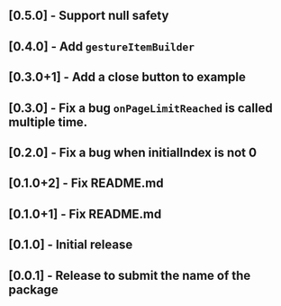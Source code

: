 ## [0.5.0] - Support null safety

## [0.4.0] - Add `gestureItemBuilder`

## [0.3.0+1] - Add a close button to example

## [0.3.0] - Fix a bug `onPageLimitReached` is called multiple time.

## [0.2.0] - Fix a bug when initialIndex is not 0

## [0.1.0+2] - Fix README.md

## [0.1.0+1] - Fix README.md

## [0.1.0] - Initial release

## [0.0.1] - Release to submit the name of the package
